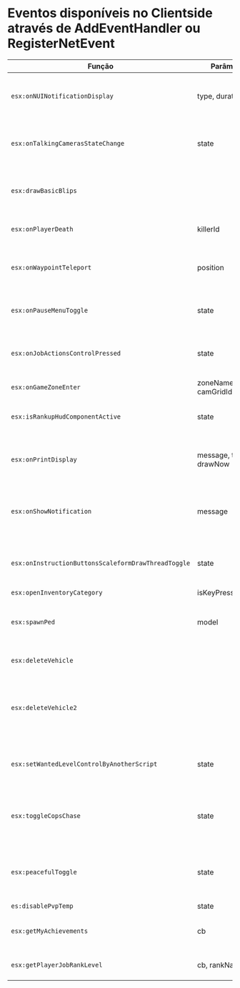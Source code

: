 # Eventos disponíveis no Clientside através de **AddEventHandler** ou **RegisterNetEvent**

| Função     | Parâmetros                                     | NetEvent  | Descrição                                     |
|------------|------------------------------------------------|-----------|------------------------------------------------
| `esx:onNUINotificationDisplay`       | type, duration               | false | É disparado quando uma notificação NUI é criada pela framework.
| `esx:onTalkingCamerasStateChange`    | state                        | false | É disparado quando uma Talking Camera é criada ou desativada.
| `esx:drawBasicBlips`                 |                              | false | É disparado uma vez quando a framework está pronta para criar Blips.
| `esx:onPlayerDeath`                  | killerId                     | false | É disparado quando o jogador morre.
| `esx:onWaypointTeleport`             | position                     | false | É disparado quando o jogador utiliza o comando de teleport por waypoint.
| `esx:onPauseMenuToggle`              | state                        | false | É disparado quando o jogador abre/fecha o menu de pause.
| `esx:onJobActionsControlPressed`     | state                        | false | É disparado quando o jogador pressiona a tecla pra abrir o menu do emprego atual.
| `esx:onGameZoneEnter`                | zoneName, gridId, camGridId  | false |
| `esx:isRankupHudComponentActive`     | state                        | false | É disparado quando a HUD de progredir de rank está ativa.
| `esx:onPrintDisplay`                 | message, time, drawNow       | false | É disparado quando uma notificação Print é criada pela framework.
| `esx:onShowNotification`             | message                      | false | É disparado quando uma notificação do GTA:Online é criada pela framework.
| `esx:onInstructionButtonsScaleformDrawThreadToggle` | state         | false | É disparado quando a interface de dicas de teclas pressionáveis for ativada/desativada.
| `esx:openInventoryCategory` | isKeyPressRequired         | false |
| `esx:spawnPed`              | model         | true | Spawn um Ped através do nome do modelo, ou da numeração do modelo.
| `esx:deleteVehicle`         |          | true | Deleta o Vehicle que estiver na frente do jogador.
| `esx:deleteVehicle2`        |          | true | Identifica o Vehicle em frente ao jogador, e solicita ao servidor para que delete-o utilizando OneSync.
| `esx:setWantedLevelControlByAnotherScript`        | state          | false | Informa a framework que outro script precisa controlar o Nível de Procurado.
| `esx:toggleCopsChase`          | state          | true | É disparado quando o /pmnabota é ativado ou desativado pelo servidor.
| `esx:peacefulToggle`           | state          | false | Informa a framework que outro script quer que a framework ative/desative o modo pacífico.
| `es:disablePvpTemp`            | state          | false |
| `esx:getMyAchievements`        | cb         | false | Retorna uma lista com todas as conquistas do jogador.
| `esx:getPlayerJobRankLevel`    | cb, rankName         | false | Retorna o nível do jogador em um rank específico.
